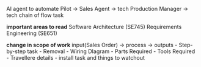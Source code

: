 AI agent to automate Pilot -> Sales Agent -> tech Production Manager -> tech chain of flow task

**important areas to read**
Software Architecture (SE745)
Requirements Engineering (SE651)

**change in scope of work**
input(Sales Order) -> process -> outputs
                    - Step-by-step task
                    - Removal
                    - Wiring DIagram
                    - Parts Required
                    - Tools Required
                    - Travellere details
                    - install task and things to watchout